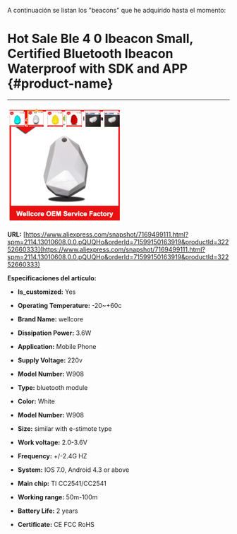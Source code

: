 A continuación se listan los "beacons" que he adquirido hasta el momento:



# Hot Sale Ble 4 0 Ibeacon Small, Certified Bluetooth Ibeacon Waterproof with SDK and APP {#product-name}

---

![](/assets/wellcore_beacon.png)

**URL:** [https://www.aliexpress.com/snapshot/7169499111.html?spm=2114.13010608.0.0.pQUQHo&orderId=71599150163919&productId=32252660333](https://www.aliexpress.com/snapshot/7169499111.html?spm=2114.13010608.0.0.pQUQHo&orderId=71599150163919&productId=32252660333)



**Especificaciones del artículo:**

* **Is\_customized:** Yes

* **Operating Temperature:** -20~+60c

* **Brand Name:** wellcore

* **Dissipation Power:** 3.6W

* **Application:** Mobile Phone

* **Supply Voltage:** 220v

* **Model Number:** W908

* **Type:** bluetooth module

* **Color:** White 

* **Model Number:** W908

* **Size:** similar with e-stimote type

* **Work voltage:** 2.0-3.6V

* **Frequency:** +/-2.4G HZ

* **System:** IOS 7.0, Android 4.3 or above

* **Main chip:** TI CC2541/CC2541

* **Working range:** 50m-100m

* **Battery Life:** 2 years

* **Certificate:** CE FCC RoHS











